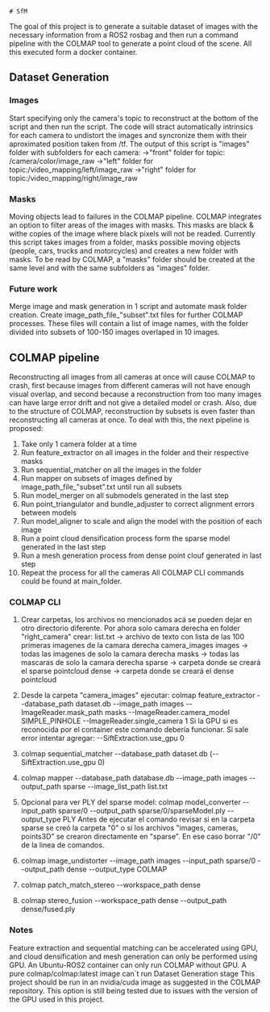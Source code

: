 																																																																																																																																																																																																																																																																																																																																																																																																																																																																																																																																																																																																																																																																																																													# SfM
The goal of this project is to generate a suitable dataset of images with the necessary information from a ROS2 rosbag and then run a command pipeline with the COLMAP tool to generate a point cloud of the scene. All this executed form a docker container.

## Dataset Generation
### Images
Start specifying only the camera's topic to reconstruct at the bottom of the script and then run the script. The code will stract automatically intrinsics for each camera to undistort the images and syncronize them with their aproximated position taken from /tf.
The output of this script is "images" folder with subfolders for each camera: 
->"front" folder for topic: /camera/color/image_raw
->"left" folder for topic:/video_mapping/left/image_raw
->"right" folder for topic:/video_mapping/right/image_raw
### Masks
Moving objects lead to failures in the COLMAP pipeline. COLMAP integrates an option to filter areas of the images with masks. This masks are black & withe copies of the image where black pixels will not be readed.
Currently this script takes images from a folder, masks possible moving objects (people, cars, trucks and motorcycles) and creates a new folder with masks. To be read by COLMAP, a "masks" folder should be created at the same level and with the same subfolders as "images" folder.
### Future work
Merge image and mask generation in 1 script and automate mask folder creation.
Create image_path_file_"subset".txt files for further COLMAP processes. These files will contain a list of image names, with the folder divided into subsets of 100-150 images overlaped in 10 images.

## COLMAP pipeline
Reconstructing all images from all cameras at once will cause COLMAP to crash, first because images from different cameras will not have enough visual overlap, and second because a reconstruction from too many images can have large error drift and not give a detailed model or crash. Also, due to the structure of COLMAP, reconstruction by subsets is even faster than reconstructing all cameras at once.
To deal with this, the next pipeline is proposed:
1. Take only 1 camera folder at a time
2. Run feature_extractor on all images in the folder and their respective masks
3. Run sequential_matcher on all the images in the folder
4. Run mapper on subsets of images defined by image_path_file_"subset".txt until run all subsets
5. Run model_merger on all submodels generated in the last step
6. Run point_triangulator and bundle_adjuster to correct alignment errors between models
7. Run model_aligner to scale and align the model with the position of each image
8. Run a point cloud densification process form the sparse model generated in the last step
9. Run a mesh generation process from dense point clouf generated in last step
10. Repeat the process for all the cameras
All COLMAP CLI commands could be found at main_folder.
### COLMAP CLI
1. Crear carpetas, los archivos no mencionados acá se pueden dejar en otro directorio diferente.
Por ahora solo camara derecha en folder "right_camera" crear:
	list.txt -> archivo de texto con lista de las 100 primeras imagenes de la camara derecha
	camera_images
		images -> todas las imagenes de solo la camara derecha
		masks -> todas las mascaras de solo la camara derecha
	sparse -> carpeta donde se creará el sparse pointcloud
	dense -> carpeta donde se creará el dense pointcloud
		
2. Desde la carpeta "camera_images" ejecutar:
	colmap feature_extractor --database_path dataset.db --image_path images --ImageReader.mask_path masks --ImageReader.camera_model SIMPLE_PINHOLE --ImageReader.single_camera 1
Si la GPU si es reconocida por el container este comando debería funcionar. Si sale error intentar agregar: --SiftExtraction.use_gpu 0

3. colmap sequential_matcher --database_path dataset.db (--SiftExtraction.use_gpu 0)

4. colmap mapper --database_path database.db --image_path images --output_path sparse --image_list_path list.txt

5. Opcional para ver PLY del sparse model: colmap model_converter --input_path sparse/0 --output_path sparse/0/sparseModel.ply --output_type PLY
Antes de ejecutar el comando revisar si en la carpeta sparse se creó la carpeta "0" o si los archivos "images, cameras, points3D" se crearon directamente en "sparse". En ese caso borrar "/0" de la linea de comandos.

6. colmap image_undistorter --image_path images --input_path sparse/0 --output_path dense --output_type COLMAP

7. colmap patch_match_stereo --workspace_path dense

8. colmap stereo_fusion --workspace_path dense --output_path dense/fused.ply
### Notes
Feature extraction and sequential matching can be accelerated using GPU, and cloud densification and mesh generation can only be performed using GPU.
An Ubuntu-ROS2 container can only run COLMAP without GPU.
A pure colmap/colmap:latest image can´t run Dataset Generation stage
This project should be run in an nvidia/cuda image as suggested in the COLMAP repository. This option is still being tested due to issues with the version of the GPU used in this project.



